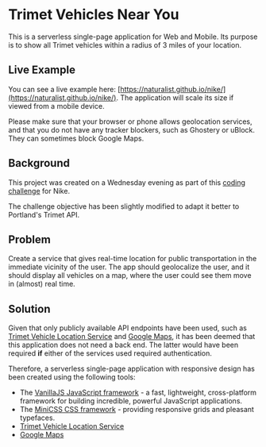 # Trimet Vehicles Near You

This is a serverless single-page application for Web and Mobile. Its purpose is to show all Trimet vehicles within a radius of 3 miles of your location.

## Live Example

You can see a live example here: [https://naturalist.github.io/nike/](https://naturalist.github.io/nike/). The application will scale its size if viewed from a mobile device. 

Please make sure that your browser or phone allows geolocation services, and that you do not have any tracker blockers, such as Ghostery or uBlock. They can sometimes block Google Maps.

## Background

This project was created on a Wednesday evening as part of this [coding challenge](https://github.com/uber/coding-challenge-tools) for Nike.

The challenge objective has been slightly modified to adapt it better to Portland's Trimet API.

## Problem

Create a service that gives real-time location for public transportation in the immediate vicinity of the user. The app should geolocalize the user, and it should display all vehicles on a map, where the user could see them move in (almost) real time.

## Solution

Given that only publicly available API endpoints have been used, such as [Trimet Vehicle Location Service](https://developer.trimet.org/ws_docs/vehicle_locations_ws.shtml) and [Google Maps](https://maps.google.com), it has been deemed that this application does not need a back end. The latter would have been required **if** either of the services used required authentication.

Therefore, a serverless single-page application with responsive design has been created using the following tools:

* The [VanillaJS JavaScript framework](http://vanilla-js.com) - a fast, lightweight, cross-platform framework
for building incredible, powerful JavaScript applications.
* The [MiniCSS CSS framework](https://minicss.org/index) - providing responsive grids and pleasant typefaces. 
* [Trimet Vehicle Location Service](https://developer.trimet.org/ws_docs/vehicle_locations_ws.shtml)
* [Google Maps](https://maps.google.com)



